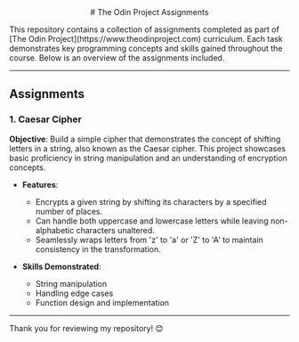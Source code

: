 <center># The Odin Project Assignments</center>
<p>
    This repository contains a collection of assignments completed as part of [The Odin Project](https://www.theodinproject.com) curriculum. Each task demonstrates key programming concepts and skills gained throughout the course. Below is an overview of the assignments included.
</p>

---

## **Assignments**

### 1. Caesar Cipher
**Objective**: Build a simple cipher that demonstrates the concept of shifting letters in a string, also known as the Caesar cipher. This project showcases basic proficiency in string manipulation and an understanding of encryption concepts.

- **Features**:
    - Encrypts a given string by shifting its characters by a specified number of places.
    - Can handle both uppercase and lowercase letters while leaving non-alphabetic characters unaltered.
    - Seamlessly wraps letters from 'z' to 'a' or 'Z' to 'A' to maintain consistency in the transformation.

- **Skills Demonstrated**:
    - String manipulation
    - Handling edge cases
    - Function design and implementation

---


Thank you for reviewing my repository! 😊